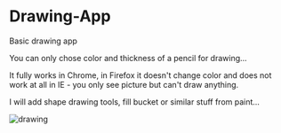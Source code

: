 # Drawing-App

Basic drawing app

You can only chose color and thickness of a pencil for drawing...

It fully works in Chrome, in Firefox it doesn't change color and does not work at all in IE - you only see picture but can't draw anything.

I will add shape drawing tools, fill bucket or similar stuff from paint... 

![drawing](https://user-images.githubusercontent.com/31318398/30379198-fb495378-9895-11e7-88b8-54caac31358a.png)
